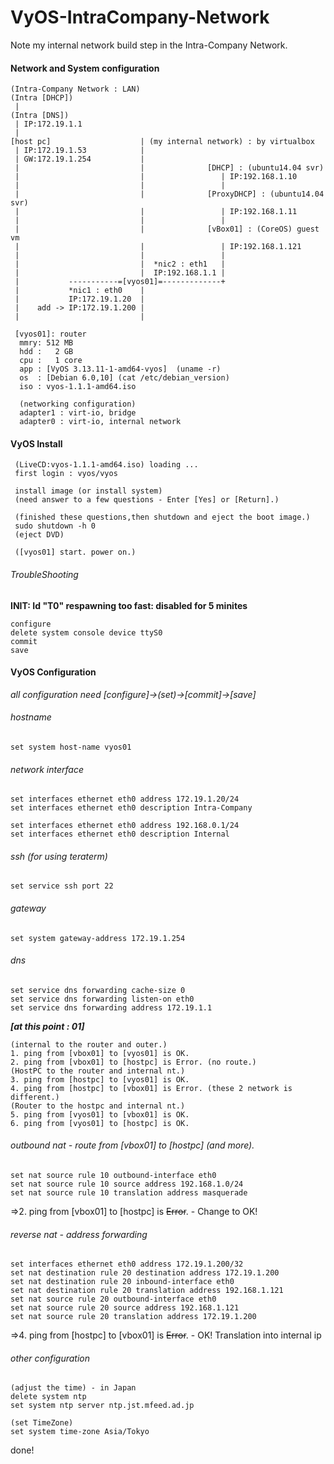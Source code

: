 # VyOS-IntraCompany-Network
Note my internal network build step in the Intra-Company Network.

#### Network and System configuration

```
(Intra-Company Network : LAN)   
(Intra [DHCP])
 |
(Intra [DNS])
 | IP:172.19.1.1
 |
[host pc]                    | (my internal network) : by virtualbox
 | IP:172.19.1.53            | 
 | GW:172.19.1.254           | 
 |                           |              [DHCP] : (ubuntu14.04 svr)
 |                           |                 | IP:192.168.1.10
 |                           |                 | 
 |                           |              [ProxyDHCP] : (ubuntu14.04 svr)
 |                           |                 | IP:192.168.1.11
 |                           |                 | 
 |                           |              [vBox01] : (CoreOS) guest vm
 |                           |                 | IP:192.168.1.121
 |                           |                 |
 |                           |  *nic2 : eth1   | 
 |                           |  IP:192.168.1.1 | 
 |           -----------=[vyos01]=-------------+ 
 |           *nic1 : eth0    |
 |           IP:172.19.1.20  |
 |    add -> IP:172.19.1.200 |
 |                           | 

```
```
 [vyos01]: router
  mmry: 512 MB
  hdd :   2 GB
  cpu :   1 core
  app : [VyOS 3.13.11-1-amd64-vyos]  (uname -r)
  os  : [Debian 6.0,10] (cat /etc/debian_version)
  iso : vyos-1.1.1-amd64.iso
  
  (networking configuration)
  adapter1 : virt-io, bridge
  adapter0 : virt-io, internal network
```

#### VyOS Install

```
 (LiveCD:vyos-1.1.1-amd64.iso) loading ...
 first login : vyos/vyos
 
 install image (or install system)
 (need answer to a few questions - Enter [Yes] or [Return].)
 
 (finished these questions,then shutdown and eject the boot image.)
 sudo shutdown -h 0
 (eject DVD)
 
 ([vyos01] start. power on.)
```

###### TroubleShooting
**INIT: Id "T0" respawning too fast: disabled for 5 minites**
```
configure
delete system console device ttyS0
commit
save
```

#### VyOS Configuration
*all configuration need [configure]->(set)->[commit]->[save]*

###### hostname
```
set system host-name vyos01
```
###### network interface
```
set interfaces ethernet eth0 address 172.19.1.20/24
set interfaces ethernet eth0 description Intra-Company

set interfaces ethernet eth0 address 192.168.0.1/24
set interfaces ethernet eth0 description Internal
```
###### ssh (for using teraterm)
```
set service ssh port 22
```
###### gateway
```
set system gateway-address 172.19.1.254
```
###### dns
```
set service dns forwarding cache-size 0
set service dns forwarding listen-on eth0
set service dns forwarding address 172.19.1.1
```
**_[at this point : 01]_**  
```
(internal to the router and outer.)  
1. ping from [vbox01] to [vyos01] is OK.  
2. ping from [vbox01] to [hostpc] is Error. (no route.)  
(HostPC to the router and internal nt.)  
3. ping from [hostpc] to [vyos01] is OK.  
4. ping from [hostpc] to [vbox01] is Error. (these 2 network is different.)  
(Router to the hostpc and internal nt.)   
5. ping from [vyos01] to [vbox01] is OK.  
6. ping from [vyos01] to [hostpc] is OK.  
```
###### outbound nat - route from [vbox01] to [hostpc] (and more).
```
set nat source rule 10 outbound-interface eth0
set nat source rule 10 source address 192.168.1.0/24
set nat source rule 10 translation address masquerade
```
⇒2. ping from [vbox01] to [hostpc] is ~~Error~~. - Change to OK!

###### reverse nat - address forwarding
```
set interfaces ethernet eth0 address 172.19.1.200/32
set nat destination rule 20 destination address 172.19.1.200
set nat destination rule 20 inbound-interface eth0
set nat destination rule 20 translation address 192.168.1.121
set nat source rule 20 outbound-interface eth0
set nat source rule 20 source address 192.168.1.121
set nat source rule 20 translation address 172.19.1.200
```
⇒4. ping from [hostpc] to [vbox01] is ~~Error~~. - OK! Translation into internal ip 

###### other configuration
```
(adjust the time) - in Japan
delete system ntp
set system ntp server ntp.jst.mfeed.ad.jp

(set TimeZone)
set system time-zone Asia/Tokyo
```

done!
